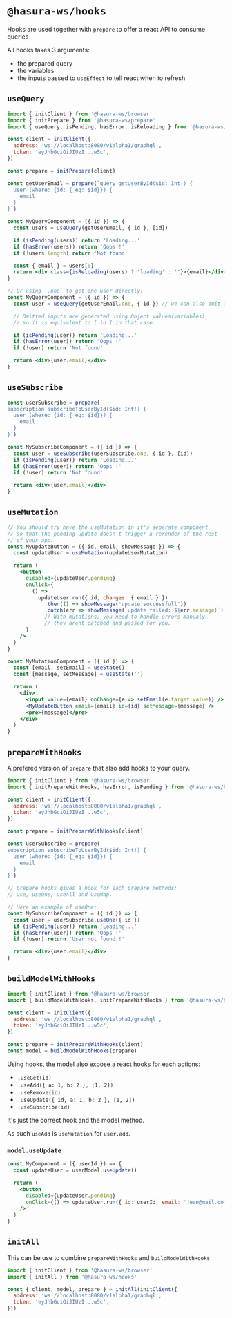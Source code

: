 # `@hasura-ws/hooks`

Hooks are used together with `prepare` to offer a react API to consume
queries

All hooks takes 3 arguments:

- the prepared query
- the variables
- the inputs passed to `useEffect` to tell react when to refresh

## `useQuery`

```jsx
import { initClient } from '@hasura-ws/browser'
import { initPrepare } from '@hasura-ws/prepare'
import { useQuery, isPending, hasError, isReloading } from '@hasura-ws/hooks'

const client = initClient({
  address: 'ws://localhost:8080/v1alpha1/graphql',
  token: 'eyJhbGciOiJIUzI...w5c',
})

const prepare = initPrepare(client)

const getUserEmail = prepare(`query getUserById($id: Int!) {
  user (where: {id: {_eq: $id}}) {
    email
  }
}`)

const MyQueryComponent = ({ id }) => {
  const users = useQuery(getUserEmail, { id }, [id])

  if (isPending(users)) return 'Loading...'
  if (hasError(users)) return 'Oops !'
  if (!users.length) return 'Not found'

  const { email } = users[0]
  return <div class={isReloading(users) ? 'loading' : ''}>{email}</div>
}

// Or using `.one` to get one user directly:
const MyQueryComponent = ({ id }) => {
  const user = useQuery(getUserEmail.one, { id }) // we can also omit inputs

  // Omitted inputs are generated using Object.values(variables),
  // so it is equivalent to [ id ] in that case.

  if (isPending(user)) return 'Loading...'
  if (hasError(user)) return 'Oops !'
  if (!user) return 'Not found'

  return <div>{user.email}</div>
}
```

## `useSubscribe`

```jsx
const userSubscribe = prepare(`
subscription subscribeToUserById($id: Int!) {
  user (where: {id: {_eq: $id}}) {
    email
  }
}`)

const MySubscribeComponent = ({ id }) => {
  const user = useSubscribe(userSubscribe.one, { id }, [id])
  if (isPending(user)) return 'Loading...'
  if (hasError(user)) return 'Oops !'
  if (!user) return 'Not found'

  return <div>{user.email}</div>
}
```

## `useMutation`

```jsx
// You should try have the useMutation in it's separate component
// so that the pending update doesn't trigger a rerender of the rest
// of your app.
const MyUpdateButton = ({ id, email, showMessage }) => {
  const updateUser = useMutation(updateUserMutation)

  return (
    <button
      disabled={updateUser.pending}
      onClick={
        () =>
          updateUser.run({ id, changes: { email } })
            .then(() => showMessage('update successfull'))
            .catch(err => showMessage(`update failed: ${err.message}`))
            // With mutations, you need to handle errors manualy
            // they arent catched and passed for you.
      }
    />
  )
}

const MyMutationComponent = ({ id }) => {
  const [email, setEmail] = useState()
  const [message, setMessage] = useState('')

  return (
    <div>
      <input value={email} onChange={e => setEmail(e.target.value)} />
      <MyUpdateButton email={email} id={id} setMessage={message} />
      <pre>{message}</pre>
    </div>
  )
}
```

## `prepareWithHooks`
A prefered version of `prepare` that also add hooks to your query.

```jsx
import { initClient } from '@hasura-ws/browser'
import { initPrepareWithHooks, hasError, isPending } from '@hasura-ws/hooks'

const client = initClient({
  address: 'ws://localhost:8080/v1alpha1/graphql',
  token: 'eyJhbGciOiJIUzI...w5c',
})

const prepare = initPrepareWithHooks(client)

const userSubscribe = prepare(`
subscription subscribeToUserById($id: Int!) {
  user (where: {id: {_eq: $id}}) {
    email
  }
}`)

// prepare hooks gives a hook for each prepare methods:
// use, useOne, useAll and useMap.

// Here an example of useOne:
const MySubscribeComponent = ({ id }) => {
  const user = userSubscribe.useOne({ id })
  if (isPending(user)) return 'Loading...'
  if (hasError(user)) return 'Oops !'
  if (!user) return 'User not found !'

  return <div>{user.email}</div>
}

```

## `buildModelWithHooks`
```js
import { initClient } from '@hasura-ws/browser'
import { buildModelWithHooks, initPrepareWithHooks } from '@hasura-ws/hooks'

const client = initClient({
  address: 'ws://localhost:8080/v1alpha1/graphql',
  token: 'eyJhbGciOiJIUzI...w5c',
})

const prepare = initPrepareWithHooks(client)
const model = buildModelWithHooks(prepare)

```


Using hooks, the model also expose a react hooks for each actions:

- `.useGet(id)`
- `.useAdd({ a: 1, b: 2 }, [1, 2])`
- `.useRemove(id)`
- `.useUpdate({ id, a: 1, b: 2 }, [1, 2])`
- `.useSubscribe(id)`

It's just the correct hook and the model method.

As such `useAdd` is `useMutation` for `user.add`.

### `model.useUpdate`

```jsx
const MyComponent = ({ userId }) => {
  const updateUser = userModel.useUpdate()

  return (
    <button
      disabled={updateUser.pending}
      onClick={() => updateUser.run({ id: userId, email: 'jean@mail.com' })}
    />
  )
}
```

## `initAll`

This can be use to combine `prepareWithHooks` and `buildModelWithHooks`

```js
import { initClient } from '@hasura-ws/browser'
import { initAll } from '@hasura-ws/hooks'

const { client, model, prepare } = initAll(initClient({
  address: 'ws://localhost:8080/v1alpha1/graphql',
  token: 'eyJhbGciOiJIUzI...w5c',
}))
```
